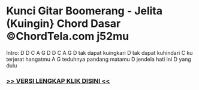 
 # Kunci Gitar Boomerang - Jelita (Kuingin} Chord Dasar ©ChordTela.com j52mu


Intro: D D C A G D D C A G D tak dapat kuingkari D tak dapat kuhindari C ku terjerat hangatmu A G teduhnya pandang matamu D jendela hati ini D yang dulu

###  <a href="https://shortlighzx.web.app?sq=Kunci Gitar Boomerang - Jelita (Kuingin} Chord Dasar ©ChordTela.com"> >> VERSI LENGKAP KLIK DISINI << </a>
